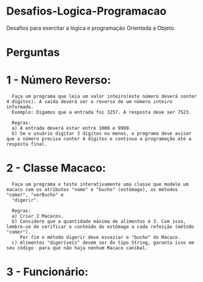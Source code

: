 # Desafios-Logica-Programacao

Desafios para exercitar a lógica e programação Orientada a Objeto.


# Perguntas
# 1 - Número Reverso:
      Faça um programa que leia um valor inteiro(este número deverá conter 4 dígitos). A saída deverá ser o reverso de um número inteiro informado.
      Exemplo: Digamos que a entrada foi 3257. A resposta deve ser 7523.
      
      Regras:
      a) A entrada deverá estar entre 1000 e 9999.
      b) Se o usuário digitar 3 dígitos ou menos, o programa deve avisar que o número precisa conter 4 dígitos e continua a programação até a resposta final.
      
# 2 - Classe Macaco:
      Faça um programa e teste interativamente uma classe que modele um macaco com os atributos "nome" e "bucho" (estômago), os métodos "comer", "verBucho" e 
      "digerir".
      
      Regras:
      a) Criar 2 Macacos.
      b) Considere que a quantidade máxima de alimentos é 3. Com isso, lembre-se de verificar o conteúdo do estômago a cada refeição (método "comer").
         Por fim o método digerir deve esvaziar o "bucho" do Macaco.
      c) Alimentos "digeríveis" devem ser do tipo String, garanta isso em seu código  para que não haja nenhum Macaco canibal.
      
# 3 - Funcionário:
